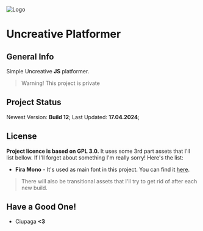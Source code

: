 ![Logo](https://cdn.discordapp.com/attachments/822928311487299687/1224660672202281112/Logo2.png?ex=6630c221&is=661e4d21&hm=c86f49ff702cc1df9a11fae28b6d16bc32c60c8f2fe32f5ecb8ed28726ddc288&)
# Uncreative Platformer

## General Info
Simple Uncreative **JS** platformer.
> Warning! This project is private

## Project Status
Newest Version: **Build 12**;
Last Updated: **17.04.2024**;

## License
**Project licence is based on GPL 3.0.** It uses some 3rd part assets that I'll list bellow. If I'll forget about something I'm really sorry! Here's the list:
- **Fira Mono** - It's used as main font in this project. You can find it [here](https://github.com/mozilla/Fira).

> There will also be transitional assets that I'll try to get rid of after each new build.

## Have a Good One!
- Ciupaga **<3**

